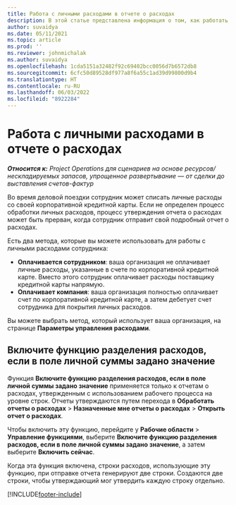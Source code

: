 ```yaml
---
title: Работа с личными расходами в отчете о расходах
description: В этой статье представлена информация о том, как работать с личными расходами, понесенными сотрудниками во время командировок.
author: suvaidya
ms.date: 05/11/2021
ms.topic: article
ms.prod: ''
ms.reviewer: johnmichalak
ms.author: suvaidya
ms.openlocfilehash: 1cda5151a32482f92c69402bcc0056d7b6572db8
ms.sourcegitcommit: 6cfc50d89528df977a8f6a55c1ad39d99800d9b4
ms.translationtype: HT
ms.contentlocale: ru-RU
ms.lasthandoff: 06/03/2022
ms.locfileid: "8922284"
---
```

# <a name="work-with-personal-expenses-on-an-expense-report"></a>Работа с личными расходами в отчете о расходах

_**Относится к:** Project Operations для сценариев на основе ресурсов/нескладируемых запасов, упрощенное развертывание — от сделки до выставления счетов-фактур_

Во время деловой поездки сотрудник может списать личные расходы со своей корпоративной кредитной карты. Если не определен процесс обработки личных расходов, процесс утверждения отчета о расходах может быть прерван, когда сотрудник отправит свой подробный отчет о расходах.

Есть два метода, которые вы можете использовать для работы с личными расходами сотрудника:

  - **Оплачивается сотрудником**: ваша организация не оплачивает личные расходы, указанные в счете по корпоративной кредитной карте. Вместо этого сотрудник оплачивает расходы поставщику кредитной карты напрямую. 
  - **Оплачивает компания**: ваша организация полностью оплачивает счет по корпоративной кредитной карте, а затем дебетует счет сотрудника для покрытия личных расходов.

Вы можете выбрать метод, который использует ваша организация, на странице **Параметры управления расходами**.


## <a name="enable-split-expense-function-when-personal-amount-field-has-value-defined"></a>Включите функцию разделения расходов, если в поле личной суммы задано значение

Функция **Включите функцию разделения расходов, если в поле личной суммы задано значение** применяется только к отчетам о расходах, утвержденным с использованием рабочего процесса на уровне строк. Отчеты утверждаются путем перехода в **Обработать отчеты о расходах** > **Назначенные мне отчеты о расходах** > **Открыть отчет о расходах**. 

Чтобы включить эту функцию, перейдите у **Рабочие области** > **Управление функциями**, выберите **Включите функцию разделения расходов, если в поле личной суммы задано значение**, а затем выберите **Включить сейчас**. 

Когда эта функция включена, строки расходов, использующие эту функцию, при отправке отчета генерируют две строки. Создаются две строки, чтобы утверждающий мог утвердить каждую строку отдельно.


[!INCLUDE[footer-include](../includes/footer-banner.md)]

